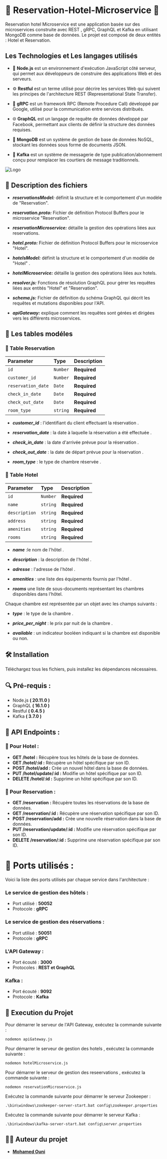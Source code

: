 
# 🏨 Reservation-Hotel-Microservice 🏨

Reservation hotel Microservice est une application basée sur des microservices construite avec REST , gRPC, GraphQL et Kafka en utilisant MongoDB comme base de données. Le projet est composé de deux  entités : Hotel et Reservation.


## Les Technologies et Les langages utilisés

- 🔵 **Node.js** est un environnement d'exécution JavaScript côté serveur, qui permet aux développeurs de construire des applications Web et des serveurs. 

-  ⚙️ **Restful** est un terme utilisé pour décrire les services Web qui suivent les principes de l'architecture REST (Representational State Transfer).

- 🚀 **gRPC** est un framework RPC (Remote Procedure Call) développé par Google, utilisé pour la communication entre services distribués. 

- 🌐 **GraphQL** est un langage de requête de données développé par Facebook, permettant aux clients de définir la structure des données requises. 

- 🍃 **MongoDB** est un système de gestion de base de données NoSQL, stockant les données sous forme de documents JSON.

-  📨 **Kafka** est un système de messagerie de type publication/abonnement conçu pour remplacer les courtiers de message traditionnels.



![Logo](https://scontent.ftun14-1.fna.fbcdn.net/v/t39.30808-6/441161205_7641878515899976_4998460982839942709_n.jpg?_nc_cat=111&ccb=1-7&_nc_sid=5f2048&_nc_ohc=eO43MDdiLR0Q7kNvgEUUDlL&_nc_oc=AdiUy1j_7DYWPONpURSO4ot4vOBdQdvDw2cQ18G5NTVqb-BFeXaWOVY47yeJzsjqu9o&_nc_ht=scontent.ftun14-1.fna&oh=00_AYBlwG7CuTi8x49OFwJ9J5hrHGuC9tYvNpAfM7wW49nkAQ&oe=664B05DE)

## 📁 Description des fichiers 

 - ***reservationsModel:*** définit la structure et le comportement d'un modèle de "Reservation".
 - ***reservation.proto:*** Fichier de définition Protocol Buffers pour le microservice "Reservation".
 - ***reservationMicroservice:*** détaille la gestion des opérations liées aux reservations.

 - ***hotel.proto:*** Fichier de définition Protocol Buffers pour le microservice "Hotel".
 - ***hotelsModel:*** définit la structure et le comportement d'un modèle de "Hotel" .
 - ***hotelMicroservice:*** détaille la gestion des opérations liées aux hotels.

 - ***resolver.js:*** Fonctions de résolution GraphQL pour gérer les requêtes liées aux entités "Hotel" et "Reservation".
 - ***schema.js:*** Fichier de définition du schéma GraphQL qui décrit les requêtes et mutations disponibles pour l'API. 
 - ***apiGateway:*** explique comment les requêtes sont gérées et dirigées vers les différents microservices.




## 🔲 Les tables modéles

### 📅 Table Reservation



| Parameter | Type     | Description                |
| :-------- | :------- | :------------------------- |
| `id`      | `Number` | **Required**|
| `customer_id` | `Number` | **Required**|
| `reservation_date` | `Date` | **Required**|
| `check_in_date` | `Date` | **Required**|
| `check_out_date` | `Date` | **Required**|
| `room_type` | `string` | **Required**|





- *****customer_id***** : l'identifiant du client effectuant la réservation .

- *****reservation_date*****  : la date à laquelle la réservation a été effectuée .

- *****check_in_date***** : la date d'arrivée prévue pour la réservation .

- *****check_out_date***** : la date de départ prévue pour la réservation .

- *****room_type***** : le type de chambre réservée .

### 🏨 Table Hotel



| Parameter | Type     | Description                       |
| :-------- | :------- | :-------------------------------- |
| `id`      | `Number` | **Required**|
| `name`      | `string` | **Required**|
| `description`      | `string` | **Required**|
| `address`      | `string` | **Required**|
| `amenities`      | `string` | **Required**|
| `rooms`      | `string` | **Required**|



- *****name***** :le nom de l'hôtel .

- *****description*****  : la description de l'hôtel .

- *****adresse***** : l'adresse de l'hôtel .

- *****amenities***** : une liste des équipements fournis par l'hôtel .

- *****rooms*****  une liste de sous-documents représentant les chambres disponibles dans l'hôtel. 

 Chaque chambre est représentée par un objet avec les champs suivants :

- *****type***** : le type de la chambre .

- *****price_per_night***** : le prix par nuit de la chambre .

- *****available***** : un indicateur booléen indiquant si la chambre est disponible ou non.


## 🛠️ Installation
Téléchargez tous les fichiers, puis installez les dépendances nécessaires.












## 🔍 Pré-requis :

- Node.js **( 20.11.0 )**
- GraphQL **( 16.1.0 )**
- Restful **( 0.4.5 )**
- Kafka   **( 3.7.0 )**



## 🔗 API Endpoints :
### 🏨 Pour Hotel : 


- **GET /hotel :** Récupère tous les hôtels de la base de données. 
- **GET /hotel/:id :** Récupère un hôtel spécifique par son ID. 
- **POST /hotel/add :** Crée un nouvel hôtel dans la base de données. 
- **PUT /hotel/update/:id :** Modifie un hôtel spécifique par son ID. 
- **DELETE /hotel/:id :** Supprime un hôtel spécifique par son ID. 

### 📅 Pour Reservation :
- **GET /reservation :** Récupère toutes les réservations de la base de données. 
- **GET /reservation/:id :** Récupère une réservation spécifique par son ID. 
- **POST /reservation/add :** Crée une nouvelle réservation dans la base de données. 
- **PUT /reservation/update/:id :** Modifie une réservation spécifique par son ID. 
- **DELETE /reservation/:id :** Supprime une réservation spécifique par son ID.

# 🔌 Ports utilisés :


Voici la liste des ports utilisés par chaque service dans l'architecture :

### Le service de gestion des hôtels :

- Port utilisé : **50052**
- Protocole : **gRPC**

### Le service de gestion des réservations :

- Port utilisé : **50051**
- Protocole : **gRPC**

### L'API Gateway :

- Port écouté : **3000**
- Protocoles : **REST et GraphQL**
### Kafka :

- Port écouté : **9092**
- Protocole : **Kafka**




## 🚀 Execution du Projet

Pour démarrer le serveur de l'API Gateway, exécutez la commande suivante : 

`nodemon apiGateway.js`



Pour démarrer le serveur de gestion des hotels , exécutez la commande suivante :

`nodemon hotelMicroservice.js`

Pour démarrer le serveur de gestion des reseervations , exécutez la commande suivante :

`nodemon reservationMicroservice.js`


Exécutez la commande suivante pour démarrer le serveur Zookeeper :

`.\bin\windows\zookeeper-server-start.bat config\zookeeper.properties`

Exécutez la commande suivante pour démarrer le serveur Kafka :

`.\bin\windows\kafka-server-start.bat config\server.properties`

## 👨‍💻 Auteur du projet

- **[Mohamed Ouni](https://www.github.com/mohamedouni1)**

